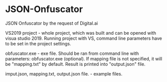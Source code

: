 # JSON-Onfuscator
JSON Onfuscator by the request of Digital.ai

VS2019 project - whole project, which was built and can be opened with visua studio 2019. 
Running project with VS, command line parameters have to be set in the project settings.

obfuscator.exe - exe file. Should be ran from command line with parameters: obfuscator.exe <imput file name> <mapping file name>(optional). If mapping file is not specified, it will be "mapping.txt" by default. Result is printed into "output.json" file.

imput.json, mapping.txt, output.json file. - example files.

